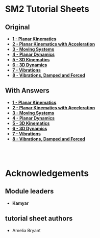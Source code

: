 # SM2 Tutorial Sheets

## Original
* __[1 - Planar Kinematics](tutorial_sheets\01_planar_kinematics.md)__
* __[2 - Planar Kinematics with Acceleration](tutorial_sheets\02_planar_kinematics_accel.md)__
* __[3 - Moving Systems](tutorial_sheets\03_moving_systems.md)__
* __[4 - Planar Dynamics](tutorial_sheets\04_planar_dynamics.md)__
* __[5 - 3D Kinematics](tutorial_sheets\05_3D_kinematics.md)__
* __[6 - 3D Dynamics](tutorial_sheets\06_3D_dynamics.md)__
* __[7 - Vibrations](tutorial_sheets\07_vibrations.md)__
* __[8 - Vibrations, Damped and Forced](tutorial_sheets\08_vibrations_dampedforced.md)__

## With Answers
* __[1 - Planar Kinematics](tutorial_sheets\01_planar_kinematics_ans.md)__
* __[2 - Planar Kinematics with Acceleration](tutorial_sheets\02_planar_kinematics_accel_ans.md)__
* __[3 - Moving Systems](tutorial_sheets\03_moving_systems_ans.md)__
* __[4 - Planar Dynamics](tutorial_sheets\04_planar_dynamics_ans.md)__
* __[5 - 3D Kinematics](tutorial_sheets\05_3D_kinematics_ans.md)__
* __[6 - 3D Dynamics](tutorial_sheets\06_3D_dynamics_ans.md)__
* __[7 - Vibrations](tutorial_sheets\07_vibrations_ans.md)__
* __[8 - Vibrations, Damped and Forced](tutorial_sheets\08_vibrations_dampedforced_ans.md)__

<br>


<br>

# Acknowledgements
## Module leaders
* __Kamyar__

## tutorial sheet authors

* Amelia Bryant